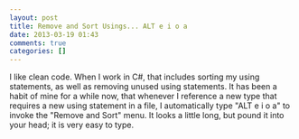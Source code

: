 ```yaml
---
layout: post
title: Remove and Sort Usings... ALT e i o a
date: 2013-03-19 01:43
comments: true
categories: []
---
```

I like clean code. When I work in C#, that includes sorting my using statements, as well as removing unused using statements. It has been a habit of mine for a while now, that whenever I reference a new type that requires a new using statement in a file, I automatically type "ALT e i o a" to invoke the "Remove and Sort" menu. It looks a little long, but pound it into your head; it is very easy to type.
